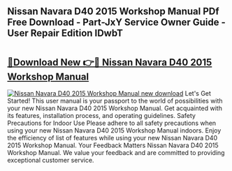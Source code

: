 ## Nissan Navara D40 2015 Workshop Manual PDf Free Download - Part-JxY Service Owner Guide - User Repair Edition IDwbT

# <h2><a href="http://bc53951.oget.top/?id=Nissan+Navara+D40+2015+Workshop+Manual">🔗Download New 👉🔴 Nissan Navara D40 2015 Workshop Manual</a></h2>

[![Nissan Navara D40 2015 Workshop Manual new download](https://i.imgur.com/5g1atiW.png)](http://bc53951.oget.top/?id=Nissan+Navara+D40+2015+Workshop+Manual)
Let's Get Started! This user manual is your passport to the world of possibilities with your new Nissan Navara D40 2015 Workshop Manual. Get acquainted with its features, installation process, and operating guidelines. Safety Precautions for Indoor Use Please adhere to all safety precautions when using your new Nissan Navara D40 2015 Workshop Manual indoors. Enjoy the efficiency of list of features while using your new Nissan Navara D40 2015 Workshop Manual. Your Feedback Matters Nissan Navara D40 2015 Workshop Manual. We value your feedback and are committed to providing exceptional customer service.
